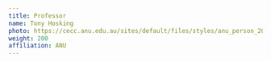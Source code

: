 ```yaml
---
title: Professor
name: Tony Hosking
photo: https://cecc.anu.edu.au/sites/default/files/styles/anu_person_200x220/public/images/people/hosking.jpeg?itok=Suu5K4Xf
weight: 200
affiliation: ANU
---
```

